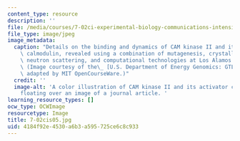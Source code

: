 ```yaml
---
content_type: resource
description: ''
file: /media/courses/7-02ci-experimental-biology-communications-intensive-spring-2005/4184f92e4530a6b3a595725ce6c8c933_7-02cis05.jpg
file_type: image/jpeg
image_metadata:
  caption: "Details on the binding and dynamics of CAM kinase II and its activator\
    \ calmodulin, revealed using a combination of mutagenesis, crystallography, NMR,\
    \ neutron scattering, and computational technologies at Los Alamos National Laboratory.\_\
    \ (Image courtesy of the\_ [U.S. Department of Energy Genomics: GTL Program](https://genomicscience.energy.gov/roadmap/index.shtml),\
    \ adapted by MIT OpenCourseWare.)"
  credit: ''
  image-alt: 'A color illustration of CAM kinase II and its activator calmodulin,
    floating over an image of a journal article. '
learning_resource_types: []
ocw_type: OCWImage
resourcetype: Image
title: 7-02cis05.jpg
uid: 4184f92e-4530-a6b3-a595-725ce6c8c933
---
```

